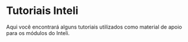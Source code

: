 # Tutoriais Inteli

Aqui você encontrará alguns tutoriais utilizados como material de apoio para os módulos do Inteli.

